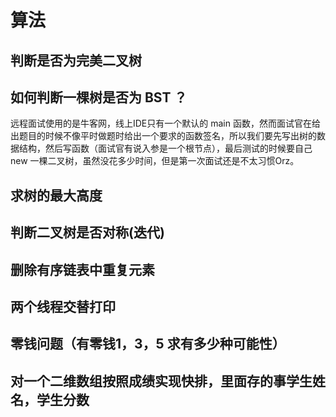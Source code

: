 # 算法
## 判断是否为完美二叉树

## 如何判断一棵树是否为 BST ？
远程面试使用的是牛客网，线上IDE只有一个默认的 main 函数，然而面试官在给出题目的时候不像平时做题时给出一个要求的函数签名，所以我们要先写出树的数据结构，然后写函数（面试官有说入参是一个根节点），最后测试的时候要自己 new 一棵二叉树，虽然没花多少时间，但是第一次面试还是不太习惯Orz。

## 求树的最大高度

## 判断二叉树是否对称(迭代)

## 删除有序链表中重复元素

## 两个线程交替打印

## 零钱问题（有零钱1，3，5 求有多少种可能性）

## 对一个二维数组按照成绩实现快排，里面存的事学生姓名，学生分数